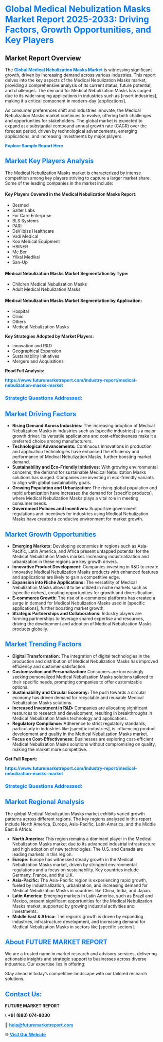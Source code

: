 <h1 style="color: #007BFF;">Global Medical Nebulization Masks Market Report 2025-2033: Driving Factors, Growth Opportunities, and Key Players</h1>

<section id="overview">
<h2>Market Report Overview</h2>
<p>The <a href="https://www.futuremarketreport.com/industry-report/medical-nebulization-masks-market" style="color: #007BFF; text-decoration: none;"><strong>Global Medical Nebulization Masks Market</strong></a> is witnessing significant growth, driven by increasing demand across various industries. This report delves into the key aspects of the Medical Nebulization Masks market, providing a comprehensive analysis of its current status, future potential, and challenges. The demand for Medical Nebulization Masks has surged due to its wide-ranging applications in industries such as [insert industries], making it a critical component in modern-day [applications].</p>
<p>As consumer preferences shift and industries innovate, the Medical Nebulization Masks market continues to evolve, offering both challenges and opportunities for stakeholders. The global market is expected to expand at a substantial compound annual growth rate (CAGR) over the forecast period, driven by technological advancements, emerging applications, and increasing investments by major players.</p>
</section>

<section id="overview">
<p><a href="https://www.futuremarketreport.com/request-sample/reportId=122223" style="color: #007BFF; text-decoration: none;"><strong>Explore Sample Report Here</strong></a></p>
</section>

<section id="key-players">
<h2 style="color: #007BFF;">Market Key Players Analysis</h2>
<p>The Medical Nebulization Masks market is characterized by intense competition among key players striving to capture a larger market share. Some of the leading companies in the market include:</p>
<h4>Key Players Covered in the Medical Nebulization Masks Report:</h4>
<ul><li>Besmed</li><li>Salter Labs</li><li>For Care Enterprise</li><li>BLS Systems</li><li>PARI</li><li>DeVilbiss Healthcare</li><li>Vadi Medical</li><li>Koo Medical Equipment</li><li>HSINER</li><li>Me.Ber</li><li>Yilkal Medikal</li><li>San-Up</li></ul>
<h4>Medical Nebulization Masks Market Segmentation by Type:</h4>
<ul><li>Children Medical Nebulization Masks</li><li>Adult Medical Nebulization Masks</li></ul>

<h4>Medical Nebulization Masks Market Segmentation by Application:</h4>
<ul><li>Hospital</li><li>Clinic</li><li>Others</li><li>Medical Nebulization Masks</li></ul>
<p><strong>Key Strategies Adopted by Market Players:</strong></p>
<ul>
<li>Innovation and R&D</li>
<li>Geographical Expansion</li>
<li>Sustainability Initiatives</li>
<li>Mergers and Acquisitions</li>
</ul>
</section>

<section>
<p><strong>Read Full Analysis: </strong></p><a href="https://www.futuremarketreport.com/industry-report/medical-nebulization-masks-market" style="color: #007BFF; text-decoration: none;"><strong>https://www.futuremarketreport.com/industry-report/medical-nebulization-masks-market</strong></a>
<h3 style="color: #007BFF;">Strategic Questions Addressed:</h3>
</section>

<section id="driving-factors">
<h2 style="color: #007BFF;">Market Driving Factors</h2>
<ul>
<li><strong>Rising Demand Across Industries:</strong> The increasing adoption of Medical Nebulization Masks in industries such as [specific industries] is a major growth driver. Its versatile applications and cost-effectiveness make it a preferred choice among manufacturers.</li>
<li><strong>Technological Advancements:</strong> Continuous innovations in production and application technologies have enhanced the efficiency and performance of Medical Nebulization Masks, further boosting market demand.</li>
<li><strong>Sustainability and Eco-Friendly Initiatives:</strong> With growing environmental concerns, the demand for sustainable Medical Nebulization Masks solutions has surged. Companies are investing in eco-friendly variants to align with global sustainability goals.</li>
<li><strong>Growing Population and Urbanization:</strong> The rising global population and rapid urbanization have increased the demand for [specific products], where Medical Nebulization Masks plays a vital role in meeting consumer needs.</li>
<li><strong>Government Policies and Incentives:</strong> Supportive government regulations and incentives for industries using Medical Nebulization Masks have created a conducive environment for market growth.</li>
</ul>
</section>

<section id="growth-opportunities">
<h2 style="color: #007BFF;">Market Growth Opportunities</h2>
<ul>
<li><strong>Emerging Markets:</strong> Developing economies in regions such as Asia-Pacific, Latin America, and Africa present untapped potential for the Medical Nebulization Masks market. Increasing industrialization and urbanization in these regions are key growth drivers.</li>
<li><strong>Innovative Product Development:</strong> Companies investing in R&D to create innovative Medical Nebulization Masks products with enhanced features and applications are likely to gain a competitive edge.</li>
<li><strong>Expansion into Niche Applications:</strong> The versatility of Medical Nebulization Masks allows it to be utilized in niche markets such as [specific niches], creating opportunities for growth and diversification.</li>
<li><strong>E-commerce Growth:</strong> The rise of e-commerce platforms has created a surge in demand for Medical Nebulization Masks used in [specific applications], further boosting market growth.</li>
<li><strong>Strategic Partnerships and Collaborations:</strong> Industry players are forming partnerships to leverage shared expertise and resources, driving the development and adoption of Medical Nebulization Masks products globally.</li>
</ul>
</section>

<section id="trending-factors">
<h2 style="color: #007BFF;">Market Trending Factors</h2>
<ul>
<li><strong>Digital Transformation:</strong> The integration of digital technologies in the production and distribution of Medical Nebulization Masks has improved efficiency and customer satisfaction.</li>
<li><strong>Customization and Personalization:</strong> Consumers are increasingly seeking personalized Medical Nebulization Masks solutions tailored to their specific needs, prompting companies to offer customizable options.</li>
<li><strong>Sustainability and Circular Economy:</strong> The push towards a circular economy has driven demand for recyclable and reusable Medical Nebulization Masks solutions.</li>
<li><strong>Increased Investment in R&D:</strong> Companies are allocating significant resources to research and development, resulting in breakthroughs in Medical Nebulization Masks technology and applications.</li>
<li><strong>Regulatory Compliance:</strong> Adherence to strict regulatory standards, particularly in industries like [specific industries], is influencing product development and quality in the Medical Nebulization Masks market.</li>
<li><strong>Focus on Cost-Effectiveness:</strong> Businesses are exploring cost-efficient Medical Nebulization Masks solutions without compromising on quality, making the market more competitive.</li>
</ul>
</section>

<section>
<p><strong>Get Full Report: </strong></p><a href="https://www.futuremarketreport.com/industry-report/medical-nebulization-masks-market" style="color: #007BFF; text-decoration: none;"><strong>https://www.futuremarketreport.com/industry-report/medical-nebulization-masks-market</strong></a>
<h3 style="color: #007BFF;">Strategic Questions Addressed:</h3>
</section>


<section id="regional-analysis">
<h2 style="color: #007BFF;">Market Regional Analysis</h2>
<p>The global Medical Nebulization Masks market exhibits varied growth patterns across different regions. The key regions analyzed in this report include North America, Europe, Asia-Pacific, Latin America, and the Middle East & Africa:</p>
<ul>
<li><strong>North America:</strong> This region remains a dominant player in the Medical Nebulization Masks market due to its advanced industrial infrastructure and high adoption of new technologies. The U.S. and Canada are leading markets in this region.</li>
<li><strong>Europe:</strong> Europe has witnessed steady growth in the Medical Nebulization Masks market, driven by stringent environmental regulations and a focus on sustainability. Key countries include Germany, France, and the U.K.</li>
<li><strong>Asia-Pacific:</strong> The Asia-Pacific region is experiencing rapid growth, fueled by industrialization, urbanization, and increasing demand for Medical Nebulization Masks in countries like China, India, and Japan.</li>
<li><strong>Latin America:</strong> Emerging markets in Latin America, such as Brazil and Mexico, present significant opportunities for the Medical Nebulization Masks market, supported by growing industrial activities and investments.</li>
<li><strong>Middle East & Africa:</strong> The region’s growth is driven by expanding industries, infrastructure development, and increasing demand for Medical Nebulization Masks in sectors like [specific sectors].</li>
</ul>
</section>

<footer>
<h2 style="color: #007BFF;">About FUTURE MARKET REPORT</h2>
<p>We are a trusted name in market research and advisory services, delivering actionable insights and strategic support to businesses across diverse industries. Our expertise lies in offering:</p>

<p>Stay ahead in today’s competitive landscape with our tailored research solutions.</p>

<h2 style="color: #007BFF;">Contact Us:</h2>
<p><strong>FUTURE MARKET REPORT</strong></p>
<p>📞 <strong>+91 (883) 074-8030</strong></p>
<p>📧 <strong><a href="mailto:help@futuremarketreport.com" style="color: #007BFF;">help@futuremarketreport.com</a></strong></p>
<p>🌐 <strong><a href="https://www.futuremarketreport.com/" style="color: #007BFF;">Visit Our Website</a></strong></p>
</footer>